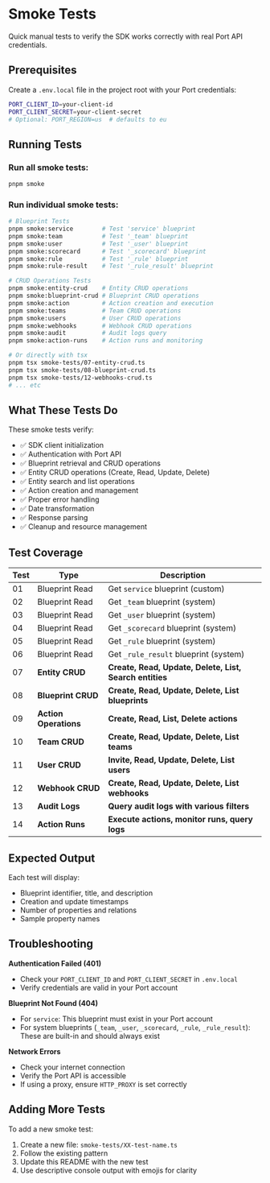 # Smoke Tests

Quick manual tests to verify the SDK works correctly with real Port API credentials.

## Prerequisites

Create a `.env.local` file in the project root with your Port credentials:

```bash
PORT_CLIENT_ID=your-client-id
PORT_CLIENT_SECRET=your-client-secret
# Optional: PORT_REGION=us  # defaults to eu
```

## Running Tests

### Run all smoke tests:

```bash
pnpm smoke
```

### Run individual smoke tests:

```bash
# Blueprint Tests
pnpm smoke:service        # Test 'service' blueprint
pnpm smoke:team           # Test '_team' blueprint
pnpm smoke:user           # Test '_user' blueprint
pnpm smoke:scorecard      # Test '_scorecard' blueprint
pnpm smoke:rule           # Test '_rule' blueprint
pnpm smoke:rule-result    # Test '_rule_result' blueprint

# CRUD Operations Tests
pnpm smoke:entity-crud    # Entity CRUD operations
pnpm smoke:blueprint-crud # Blueprint CRUD operations
pnpm smoke:action         # Action creation and execution
pnpm smoke:teams          # Team CRUD operations
pnpm smoke:users          # User CRUD operations
pnpm smoke:webhooks       # Webhook CRUD operations
pnpm smoke:audit          # Audit logs query
pnpm smoke:action-runs    # Action runs and monitoring

# Or directly with tsx
pnpm tsx smoke-tests/07-entity-crud.ts
pnpm tsx smoke-tests/08-blueprint-crud.ts
pnpm tsx smoke-tests/12-webhooks-crud.ts
# ... etc
```

## What These Tests Do

These smoke tests verify:
- ✅ SDK client initialization
- ✅ Authentication with Port API
- ✅ Blueprint retrieval and CRUD operations
- ✅ Entity CRUD operations (Create, Read, Update, Delete)
- ✅ Entity search and list operations
- ✅ Action creation and management
- ✅ Proper error handling
- ✅ Date transformation
- ✅ Response parsing
- ✅ Cleanup and resource management

## Test Coverage

| Test | Type | Description |
|------|------|-------------|
| 01 | Blueprint Read | Get `service` blueprint (custom) |
| 02 | Blueprint Read | Get `_team` blueprint (system) |
| 03 | Blueprint Read | Get `_user` blueprint (system) |
| 04 | Blueprint Read | Get `_scorecard` blueprint (system) |
| 05 | Blueprint Read | Get `_rule` blueprint (system) |
| 06 | Blueprint Read | Get `_rule_result` blueprint (system) |
| 07 | **Entity CRUD** | **Create, Read, Update, Delete, List, Search entities** |
| 08 | **Blueprint CRUD** | **Create, Read, Update, Delete, List blueprints** |
| 09 | **Action Operations** | **Create, Read, List, Delete actions** |
| 10 | **Team CRUD** | **Create, Read, Update, Delete, List teams** |
| 11 | **User CRUD** | **Invite, Read, Update, Delete, List users** |
| 12 | **Webhook CRUD** | **Create, Read, Update, Delete, List webhooks** |
| 13 | **Audit Logs** | **Query audit logs with various filters** |
| 14 | **Action Runs** | **Execute actions, monitor runs, query logs** |

## Expected Output

Each test will display:
- Blueprint identifier, title, and description
- Creation and update timestamps
- Number of properties and relations
- Sample property names

## Troubleshooting

**Authentication Failed (401)**
- Check your `PORT_CLIENT_ID` and `PORT_CLIENT_SECRET` in `.env.local`
- Verify credentials are valid in your Port account

**Blueprint Not Found (404)**
- For `service`: This blueprint must exist in your Port account
- For system blueprints (`_team`, `_user`, `_scorecard`, `_rule`, `_rule_result`): These are built-in and should always exist

**Network Errors**
- Check your internet connection
- Verify the Port API is accessible
- If using a proxy, ensure `HTTP_PROXY` is set correctly

## Adding More Tests

To add a new smoke test:

1. Create a new file: `smoke-tests/XX-test-name.ts`
2. Follow the existing pattern
3. Update this README with the new test
4. Use descriptive console output with emojis for clarity

